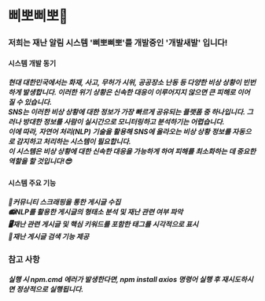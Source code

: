 <h1>삐뽀삐뽀🚨</h1>
<h3>저희는 재난 알림 시스템 '삐뽀삐뽀'를 개발중인 '개발새발' 입니다!</h3>
<h4>시스템 개발 동기</h4>
<h5>현대 대한민국에서는 화재, 사고, 무허가 시위, 공공장소 난동 등 다양한 비상 상황이 빈번하게 발생합니다. 이러한 위기 상황은 신속한 대응이 이루어지지 않으면 큰 피해로 이어질 수 있습니다.<br>
  SNS는 이러한 비상 상황에 대한 정보가 가장 빠르게 공유되는 플랫폼 중 하나입니다. 그러나 방대한 정보를 사람이 실시간으로 모니터링하고 분석하기는 어렵습니다.<br>
  이에 따라, 자연어 처리(NLP) 기술을 활용해 SNS에 올라오는 비상 상황 정보를 자동으로 감지하고 처리하는 시스템이 필요합니다.<br>
  이 시스템은 비상 상황에 대한 신속한 대응을 가능하게 하여 피해를 최소화하는 데 중요한 역할을 할 것입니다!😎</h5>
<h4>시스템 주요 기능</h4>
<h5>📜커뮤니티 스크래핑을 통한 게시글 수집<br> 
📻NLP를 활용한 게시글의 형태소 분석 및 재난 관련 여부 파악<br>
🖥재난 관련 게시글 및 핵심 키워드를 포함한 태그를 시각적으로 표시<br>
🔎재난 게시글 검색 기능 제공 </h5>


<h3>참고 사항</h3>
<h5>실행 시 npm.cmd 에러가 발생한다면, npm install axios 명령어 실행 후 재시도하시면 정상적으로 실행됩니다.</h5>
